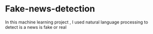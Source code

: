 # Fake-news-detection
In this machine learning project , I used natural language processing to detect is a news is fake or real
